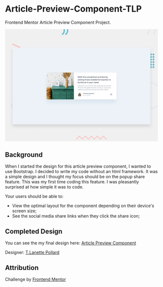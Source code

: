 # Article-Preview-Component-TLP
Frontend Mentor Article Preview Component Project. 

![Design Preview for Article Preview Component from Frontend Mentor](./design/desktop-preview.jpg) 

## Background
When I started the design for this article preview component, I wanted to use Bootstrap. I decided to write my code without an html framework. It was a simple design and I thought my focus should be on the popup share feature. This was my first time coding this feature. I was pleasantly surprised at how simple it was to code. 

Your users should be able to: 

- View the optimal layout for the component depending on their device's screen size;
- See the social media share links when they click the share icon;


## Completed Design
You can see the my final design here: [Article Preview Component](https://tlanetterose.github.io/Article-Preview-Component-TLP/)

Designer: [T.Lanette Pollard](https://github.com/TLanetteRose)

## Attribution 
Challenge by [Frontend Mentor](https://www.frontendmentor.io?ref=challenge)



